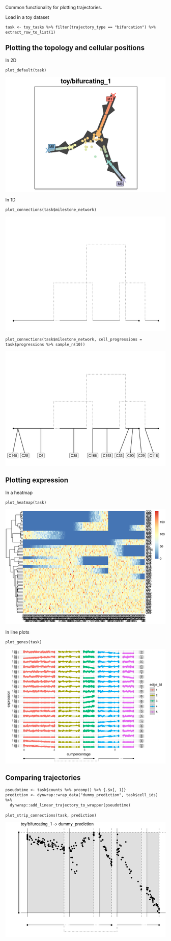 Common functionality for plotting trajectories.

Load in a toy dataset

    task <- toy_tasks %>% filter(trajectory_type == "bifurcation") %>% extract_row_to_list(1)

Plotting the topology and cellular positions
--------------------------------------------

In 2D

    plot_default(task)

![](.readme_files/unnamed-chunk-3-1.png)

In 1D

    plot_connections(task$milestone_network)

![](.readme_files/unnamed-chunk-4-1.png)

    plot_connections(task$milestone_network, cell_progressions = task$progressions %>% sample_n(10))

![](.readme_files/unnamed-chunk-4-2.png)

Plotting expression
-------------------

In a heatmap

    plot_heatmap(task)

![](.readme_files/unnamed-chunk-5-1.png)

In line plots

    plot_genes(task)

![](.readme_files/unnamed-chunk-6-1.png)

Comparing trajectories
----------------------

    pseudotime <- task$counts %>% prcomp() %>% {.$x[, 1]}
    prediction <- dynwrap::wrap_data("dummy_prediction", task$cell_ids) %>% 
      dynwrap::add_linear_trajectory_to_wrapper(pseudotime)

    plot_strip_connections(task, prediction)

![](.readme_files/unnamed-chunk-7-1.png)
